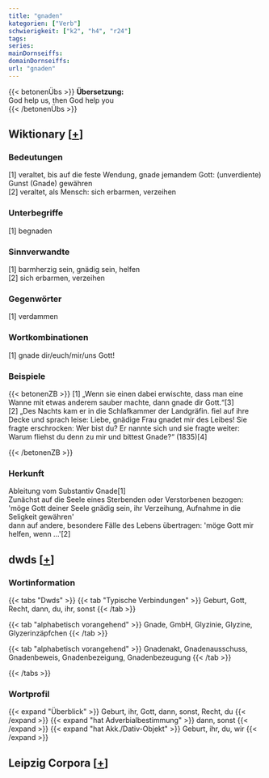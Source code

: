 ```yaml
---
title: "gnaden"
kategorien: ["Verb"]
schwierigkeit: ["k2", "h4", "r24"]
tags:
series:
mainDornseiffs:
domainDornseiffs:
url: "gnaden"
---
```


{{< betonenÜbs >}}
**Übersetzung:**  
God help us, then God help you  
{{< /betonenÜbs >}}

## Wiktionary [[+](https://de.wiktionary.org/wiki/gnaden)]

### Bedeutungen
[1] veraltet, bis auf die feste Wendung, gnade jemandem Gott: (unverdiente) Gunst (Gnade) gewähren  
[2] veraltet, als Mensch: sich erbarmen, verzeihen  

### Unterbegriffe
[1] begnaden  

### Sinnverwandte
[1] barmherzig sein, gnädig sein, helfen  
[2] sich erbarmen, verzeihen  

### Gegenwörter
[1] verdammen  

### Wortkombinationen
[1] gnade dir/euch/mir/uns Gott!  

### Beispiele
{{< betonenZB >}}
[1] „Wenn sie einen dabei erwischte, dass man eine Wanne mit etwas anderem sauber machte, dann gnade dir Gott.“[3]  
[2] „Des Nachts kam er in die Schlafkammer der Landgräfin. fiel auf ihre Decke und sprach leise: Liebe, gnädige Frau gnadet mir des Leibes! Sie fragte erschrocken: Wer bist du? Er nannte sich und sie fragte weiter: Warum fliehst du denn zu mir und bittest Gnade?“ (1835)[4]  

{{< /betonenZB >}}
### Herkunft
Ableitung vom Substantiv Gnade[1]  
Zunächst auf die Seele eines Sterbenden oder Verstorbenen bezogen: 'möge Gott deiner Seele gnädig sein, ihr Verzeihung, Aufnahme in die Seligkeit gewähren'  
dann auf andere, besondere Fälle des Lebens übertragen: 'möge Gott mir helfen, wenn …'[2]  



## dwds [[+](https://www.dwds.de/wb/gnaden)]

### Wortinformation
{{< tabs "Dwds" >}}
{{< tab "Typische Verbindungen" >}}
Geburt, Gott, Recht, dann, du, ihr, sonst
{{< /tab >}}

{{< tab "alphabetisch vorangehend" >}}
Gnade, GmbH, Glyzinie, Glyzine, Glyzerinzäpfchen
{{< /tab >}}

{{< tab "alphabetisch vorangehend" >}}
Gnadenakt, Gnadenausschuss, Gnadenbeweis, Gnadenbezeigung, Gnadenbezeugung
{{< /tab >}}

{{< /tabs >}}

### Wortprofil
{{< expand "Überblick" >}} Geburt, ihr, Gott, dann, sonst, Recht, du {{< /expand >}}
{{< expand "hat Adverbialbestimmung" >}} dann, sonst {{< /expand >}}
{{< expand "hat Akk./Dativ-Objekt" >}} Geburt, ihr, du, wir {{< /expand >}}

## Leipzig Corpora [[+](https://corpora.uni-leipzig.de/en/res?word=gnaden&corpusId=deu_newscrawl-public_2018)]

